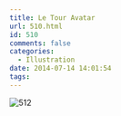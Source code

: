 ```yaml
---
title: Le Tour Avatar
url: 510.html
id: 510
comments: false
categories:
  - Illustration
date: 2014-07-14 14:01:54
tags:
---
```


![512](/images/posts/512.png)

